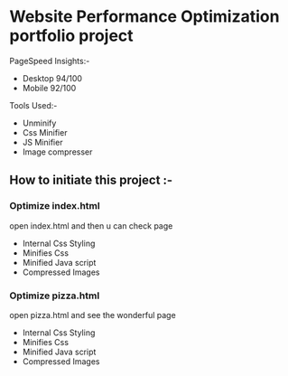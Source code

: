 # Website Performance Optimization portfolio project

PageSpeed Insights:-
* Desktop 94/100
* Mobile 92/100

Tools Used:-
* Unminify
* Css Minifier
* JS Minifier
* Image compresser

## How to initiate this project :-

### Optimize index.html

open index.html and then u can check page

* Internal Css Styling
* Minifies Css
* Minified Java script
* Compressed Images

### Optimize pizza.html
open pizza.html and see the wonderful page
* Internal Css Styling
* Minifies Css
* Minified Java script
* Compressed Images